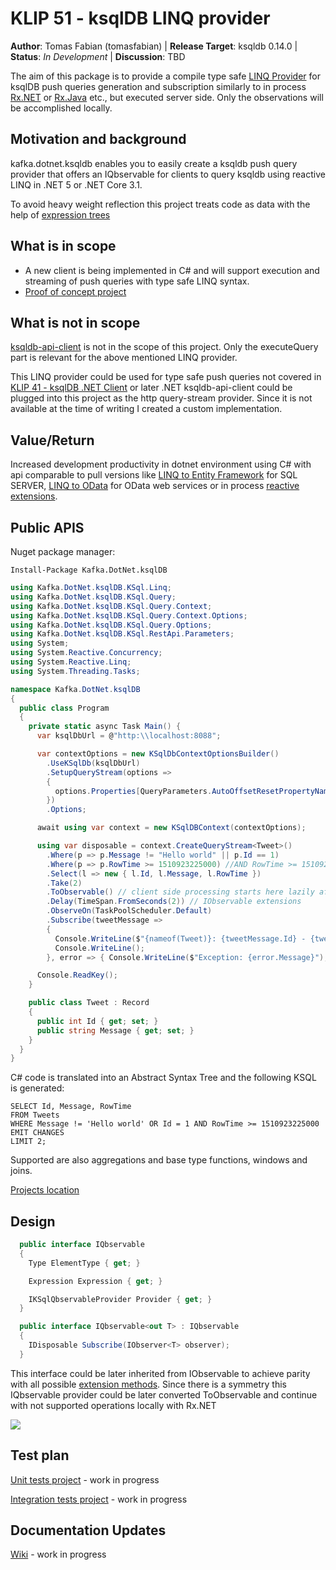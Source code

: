 ﻿# KLIP 51 - ksqlDB LINQ provider

**Author**: Tomas Fabian (tomasfabian) | 
**Release Target**: ksqldb 0.14.0 | 
**Status**: _In Development_ | 
**Discussion**: TBD
           
The aim of this package is to provide a compile type safe [LINQ Provider](https://docs.microsoft.com/en-us/dynamics365/fin-ops-core/dev-itpro/dev-tools/linq-provider-c) for ksqlDB push queries generation and subscription similarly to in process [Rx.NET](https://github.com/dotnet/reactive) or [Rx.Java](https://github.com/ReactiveX/RxJava) etc., but executed server side. Only the observations will be accomplished locally.

## Motivation and background

kafka.dotnet.ksqldb enables you to easily create a ksqldb push query provider that offers an IQbservable<T> for clients to query ksqldb using reactive LINQ in .NET 5 or .NET Core 3.1.


To avoid heavy weight reflection this project treats code as data with the help of [expression trees](https://docs.microsoft.com/en-us/dotnet/csharp/programming-guide/concepts/expression-trees/)

## What is in scope

- A new client is being implemented in C# and will support execution and streaming of push queries with type safe LINQ syntax.
- [Proof of concept project](https://github.com/tomasfabian/Kafka.DotNet.ksqlDB/tree/main/Samples)

## What is not in scope

[ksqldb-api-client](https://docs.ksqldb.io/en/latest/developer-guide/ksqldb-clients/java-client/api/io/confluent/ksql/api/client/Client.html) is not in the scope of this project. 
Only the executeQuery part is relevant for the above mentioned LINQ provider. 

This LINQ provider could be used for type safe push queries not covered in [KLIP 41 - ksqlDB .NET Client](https://github.com/confluentinc/ksql/blob/master/design-proposals/klip-41-ksqldb-.net-client.md) or later .NET ksqldb-api-client could be plugged into this project as the http query-stream provider. Since it is not available at the time of writing I created a custom implementation.

## Value/Return

Increased development productivity in dotnet environment using C# with api comparable to pull versions like [LINQ to Entity Framework](https://docs.microsoft.com/en-us/ef/core/querying/) for SQL SERVER, [LINQ to OData](https://docs.microsoft.com/en-us/odata/client/query-options) for OData web services
or in process [reactive extensions](http://rxwiki.wikidot.com/101samples).

## Public APIS
Nuget package manager:
```
Install-Package Kafka.DotNet.ksqlDB
```

```C#
using Kafka.DotNet.ksqlDB.KSql.Linq;
using Kafka.DotNet.ksqlDB.KSql.Query;
using Kafka.DotNet.ksqlDB.KSql.Query.Context;
using Kafka.DotNet.ksqlDB.KSql.Query.Context.Options;
using Kafka.DotNet.ksqlDB.KSql.Query.Options;
using Kafka.DotNet.ksqlDB.KSql.RestApi.Parameters;
using System;
using System.Reactive.Concurrency;
using System.Reactive.Linq;
using System.Threading.Tasks;

namespace Kafka.DotNet.ksqlDB
{
  public class Program
  {
    private static async Task Main() {
      var ksqlDbUrl = @"http:\\localhost:8088";

      var contextOptions = new KSqlDbContextOptionsBuilder()
        .UseKSqlDb(ksqlDbUrl)
        .SetupQueryStream(options =>
        {
          options.Properties[QueryParameters.AutoOffsetResetPropertyName] = AutoOffsetReset.Earliest.ToString().ToLower();
        })
        .Options;

      await using var context = new KSqlDBContext(contextOptions);

      using var disposable = context.CreateQueryStream<Tweet>()
        .Where(p => p.Message != "Hello world" || p.Id == 1)
        .Where(p => p.RowTime >= 1510923225000) //AND RowTime >= 1510923225000
        .Select(l => new { l.Id, l.Message, l.RowTime })
        .Take(2)     
        .ToObservable() // client side processing starts here lazily after subscription
        .Delay(TimeSpan.FromSeconds(2)) // IObservable extensions
        .ObserveOn(TaskPoolScheduler.Default)
        .Subscribe(tweetMessage =>
        {
          Console.WriteLine($"{nameof(Tweet)}: {tweetMessage.Id} - {tweetMessage.Message}");
          Console.WriteLine();
        }, error => { Console.WriteLine($"Exception: {error.Message}"); }, () => Console.WriteLine("Completed"));

      Console.ReadKey();
    }

    public class Tweet : Record
    {
      public int Id { get; set; }
      public string Message { get; set; }
    }
  }
}
```

C# code is translated into an Abstract Syntax Tree and the following KSQL is generated:
```KSQL
SELECT Id, Message, RowTime 
FROM Tweets
WHERE Message != 'Hello world' OR Id = 1 AND RowTime >= 1510923225000 
EMIT CHANGES 
LIMIT 2;
```

Supported are also aggregations and base type functions, windows and joins.

[Projects location](https://github.com/tomasfabian/Joker/tree/master/Joker.Kafka)

## Design

```C#
  public interface IQbservable
  {
    Type ElementType { get; }

    Expression Expression { get; }

    IKSqlQbservableProvider Provider { get; }
  }

  public interface IQbservable<out T> : IQbservable
  {
    IDisposable Subscribe(IObserver<T> observer);
  }
```

This interface could be later inherited from IObservable to achieve parity with all possible [extension methods](https://docs.microsoft.com/en-us/previous-versions/dotnet/reactive-extensions/hh212048(v=vs.103)). Since there is a symmetry this IQbservable provider could be later converted ToObservable and continue with not supported operations locally with Rx.NET

<img src="https://sec.ch9.ms/ecn/content/images/WhatHowWhere.jpg" />

## Test plan

[Unit tests project](https://github.com/tomasfabian/Kafka.DotNet.ksqlDB/tree/main/Tests/Kafka.DotNet.ksqlDB.Tests) - work in progress 

[Integration tests project](https://github.com/tomasfabian/Kafka.DotNet.ksqlDB/tree/main/Tests/Kafka.DotNet.ksqlDB.IntegrationTests) - work in progress

## Documentation Updates
[Wiki](https://github.com/tomasfabian/Joker/wiki/Kafka.DotNet.ksqlDB---push-queries-LINQ-provider) - work in progress